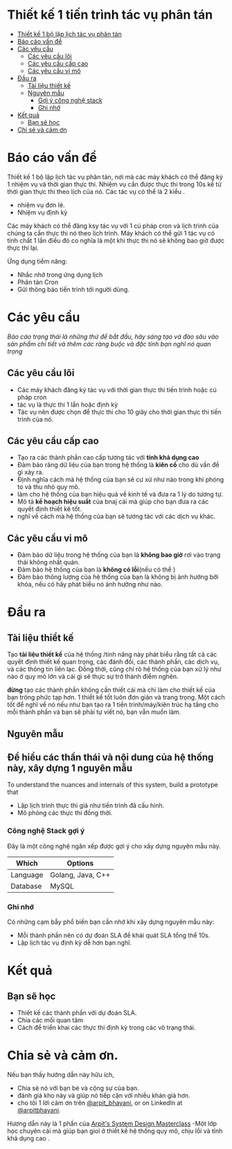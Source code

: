 Thiết kế 1 tiến trình tác vụ phân tán 
===

<!--ts-->
* [Thiết kế 1 bộ lập lịch tác vụ phân tán ](#design-a-distributed-task-scheduler)
* [Báo cáo vấn đề ](#problem-statement)
* [Các yêu cầu ](#requirements)
   * [Các yêu cầu lõi](#core-requirements)
   * [Các yêu cầu cấp cao ](#high-level-requirements)
   * [Các yêu cầu vi mô](#micro-requirements)
* [Đầu ra ](#output)
   * [Tài liệu thiết kế](#design-document)
   * [Nguyên mẫu ](#prototype)
      * [Gợi ý công nghệ stack](#recommended-tech-stack)
      * [Ghi nhớ](#keep-in-mind)
* [Kết quả](#outcome)
   * [Bạn sẽ học ](#youll-learn)
* [Chi sẻ và cảm ơn](#share-and-shoutout)
<!--te-->

# Báo cáo vấn đề

Thiết kế 1 bộ lập lịch tác vụ phân tán, nơi mà các máy khách có thể đăng ký 1 nhiệm vụ và thời gian thực thi. Nhiệm vụ cần được thực thi trong 10s kể từ thời gian thực thi theo lịch của nó. Các tác vụ có thể là 2 kiểu .
 
 - nhiệm vụ đơn lẻ.
 - Nhiệm vụ định kỳ
 
Các máy khách có thể đăng ksy tác vụ với 1 cú pháp cron và lịch trình của chúng ta cần thực thi nó theo lịch trình. Máy khách có thể gửi 1 tác vụ có tính chất 1 lần điều đó co nghĩa là một khi thực thi nó sẽ không bao giờ được thực thi lại. 

 Ứng dụng tiềm năng: 
 - Nhắc nhở trong ứng dụng lịch 
 - Phân tán Cron 
 - Gửi thông báo tiến trình tới người dùng.


# Các yêu cầu 

<!--rs-->
*Báo cáo trạng thái là những thứ để bắt đầu, hãy sáng tạo và đào sâu vào sản phẩm chi tiết và thêm các ràng buộc và đặc tính bạn nghĩ nó quan trọng*
<!--re-->

## Các yêu cầu lõi
 - Các máy khách đăng ký tác vụ với thời gian thực thi tiến trình hoặc cú pháp cron 
 - tác vụ là thực thi 1 lần hoặc định kỳ 
 - Tác vụ nên được chọn để thực thi cho 10 giây cho thời gian thực thi tiến trình của nó. 

##  Các yêu cầu cấp cao
<!--hs-->
- Tạo ra các thành phần cao cấp tương tác với **tính khả dụng cao**
- Đảm bảo răng dữ liệu của bạn trong hệ thống là **kiên cố** cho dù vấn đề gì xảy ra. 
- Định  nghĩa cách mà hệ thống của bạn sẽ cư xử như nào trong khi phóng to và thu nhỏ quy mô. 
- làm cho hệ thống của bạn hiệu quả về kinh tế và đưa ra 1 lý do tương tự. 
- Mô tả **kế hoạch hiệu suất** của bnaj cái mà giúp cho bạn đưa ra các quyết định thiết kê tốt. 
- nghĩ về cách mà hệ thống của bạn sẽ tương tác với các dịch vụ khác. 

<!--he-->

##  Các yêu cầu vi mô
<!--ms-->
- Đảm bảo dữ liệu trong  hệ thống của bạn là **không bao giờ** rơi vào trạng thái không nhất quán. 
- Đảm bảo hệ thống của bạn là **không có lỗi**(nếu có thể )
- Đảm bảo thông lượng của hệ thống của bạn là không bị ảnh hưởng bởi khóa, nếu có hãy phát biểu nó ảnh hưởng như nào. 
<!--me-->

# Đầu ra 

## Tài liệu thiểt kế 

<!--ds-->

Tạo **tài liệu thiết kế** của hệ thống /tính năng này phát biểu rằng tất cả các quyết định thiết kế quan trọng, các đánh đổi, các thành phần, các dịch vụ, và các thông tin liên lạc. Đồng thời, cũng chỉ rõ hệ thống của bạn xử lý như nào ở quy mô lớn và cái gì sẽ thực sự trở thành điểm nghẽn.

**đừng** tạo các thành phần không cần thiết cái mà chỉ làm cho thiết kế của bạn trông phức tạp hơn. 1 thiết kế tốt luôn đơn giản và trang trọng. Một cách tốt để nghĩ về nó nếu như bạn tạo ra 1 tiến trình/máy/kiên trúc hạ tầng cho mỗi thành phần và bạn sẽ phải tự viết nó, bạn vẫn muốn làm. 
<!--de-->

## Nguyên mẫu 

Để hiểu các thần thái và nội dung của hệ thống này, xây dựng 1 nguyên mẫu 
- 
To understand the nuances and internals of this system, build a prototype that

- Lập lịch trình thực thi giả như tiến trình đã cấu hình. 
- Mô phỏng các thực thi đồng thời. 


###  Công nghệ Stack gợi ý 

Đây là một công nghệ ngăn xếp được gợi ý cho xây dựng nguyên mẫu này. 

|Which|Options|
|-----|-----|
|Language|Golang, Java, C++|
|Database|MySQL|

###  Ghi nhớ 

 Có những cạm bẫy phổ biến bạn cần nhớ khi xây dựng nguyên mẫu này:

- Mỗi thành phần nên có dự đoán SLA để khái quát SLA tổng thể 10s. 
- Lập lịch tác vụ định kỳ dễ hơn bạn nghĩ.


# Kết quả 

##  Bạn sẽ học 

- Thiết kế các thành phần với dự đoán SLA. 
- Chía các mối quan tâm 
- Cách để triển khai các thực thi định kỳ trong các vô trạng thái.



<!--fs-->
#  Chia sẻ và cảm ơn. 

Nếu bạn thấy hướng dẫn này hữu ích,
- Chia sẻ nó với bạn bè và cộng sự của bạn. 
- đánh giá kho này và giúp nó tiếp cận với nhiều khán giả hơn. 
- cho tôi 1 lời cảm ơn trên  [@arpit_bhayani](https://twitter.com/@arpit_bhayani), or on LinkedIn at [@arpitbhayani](https://www.linkedin.com/in/arpitbhayani/).

Hương dẫn này là 1 phần của [Arpit's System Design Masterclass](https://arpitbhayani.me/masterclass) -Một lớp học chuyên cái mà giúp bạn gioỉ ở thiết kế hệ thống quy mô, chịu lỗi và tính khả dụng cao  .